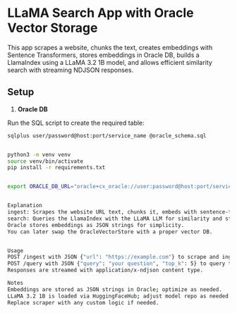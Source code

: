 # LLaMA Search App with Oracle Vector Storage

This app scrapes a website, chunks the text, creates embeddings with Sentence Transformers, stores embeddings in Oracle DB, builds a LlamaIndex using a LLaMA 3.2 1B model, and allows efficient similarity search with streaming NDJSON responses.

## Setup

1. **Oracle DB**

Run the SQL script to create the required table:

```bash
sqlplus user/password@host:port/service_name @oracle_schema.sql


python3 -m venv venv
source venv/bin/activate
pip install -r requirements.txt


export ORACLE_DB_URL="oracle+cx_oracle://user:password@host:port/service_name"


Explanation
ingest: Scrapes the website URL text, chunks it, embeds with sentence-transformers, stores in Oracle, inserts docs into LlamaIndex.
search: Queries the LlamaIndex with the LLaMA LLM for similarity and streaming response.
Oracle stores embeddings as JSON strings for simplicity.
You can later swap the OracleVectorStore with a proper vector DB.


Usage
POST /ingest with JSON {"url": "https://example.com"} to scrape and ingest website content.
POST /query with JSON {"query": "your question", "top_k": 5} to query the index.
Responses are streamed with application/x-ndjson content type.

Notes
Embeddings are stored as JSON strings in Oracle; optimize as needed.
LLaMA 3.2 1B is loaded via HuggingFaceHub; adjust model repo as needed.
Replace scraper with any custom logic if needed.

